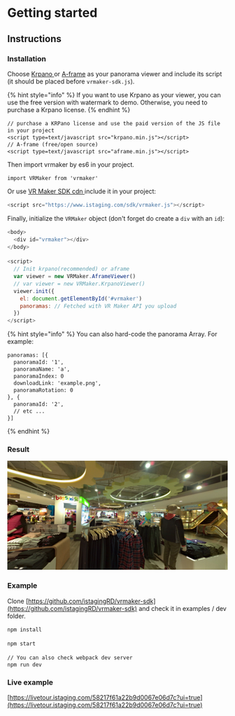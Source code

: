# Getting started

## Instructions

### Installation

Choose [Krpano ](https://krpano.com/)or [A-frame](https://aframe.io/) as your panorama viewer and include its script \(it should be placed before `vrmaker-sdk.js`\).

{% hint style="info" %}
If you want to use Krpano as your viewer, you can use the free version with watermark to demo. Otherwise, you need to purchase a Krpano license.
{% endhint %}

```markup
// purchase a KRPano license and use the paid version of the JS file in your project
<script type=text/javascript src="krpano.min.js"></script>
// A-frame (free/open source)
<script type=text/javascript src="aframe.min.js"></script>
```

Then import vrmaker by es6 in your project. 

```text
import VRMaker from 'vrmaker'
```

Or use [VR Maker SDK cdn ](https://www.istaging.com/sdk/vrmaker.js)include it in your project:

```javascript
<script src="https://www.istaging.com/sdk/vrmaker.js"></script>
```

Finally, initialize the `VRMaker` object \(don't forget do create a `div` with an `id`\):

```javascript
<body>
  <div id="vrmaker"></div>
</body>

<script>
  // Init krpano(recommended) or aframe
  var viewer = new VRMaker.AframeViewer()
  // var viewer = new VRMaker.KrpanoViewer()
  viewer.init({
    el: document.getElementById('#vrmaker')
    panoramas: // Fetched with VR Maker API you upload
  })
</script>
```

{% hint style="info" %}
You can also hard-code the panorama Array. For example:

```text
panoramas: [{
  panoramaId: '1',
  panoramaName: 'a', 
  panoramaIndex: 0
  downloadLink: 'example.png',
  panoramaRotation: 0
}, {
  panoramaId: '2',
  // etc ...
}]
```
{% endhint %}

### Result

![](.gitbook/assets/download-3.png)

### Example

Clone [https://github.com/istagingRD/vrmaker-sdk](https://github.com/istagingRD/vrmaker-sdk) and check it in examples / dev folder.

```text
npm install

npm start

// You can also check webpack dev server
npm run dev
```

### Live example

[https://livetour.istaging.com/58217f61a22b9d0067e06d7c?ui=true](https://livetour.istaging.com/58217f61a22b9d0067e06d7c?ui=true)

